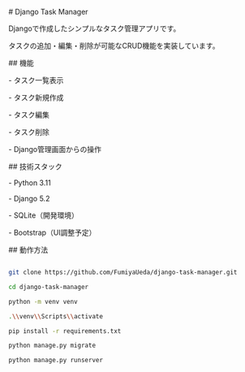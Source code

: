 \# Django Task Manager



Djangoで作成したシンプルなタスク管理アプリです。  

タスクの追加・編集・削除が可能なCRUD機能を実装しています。



\## 機能

\- タスク一覧表示

\- タスク新規作成

\- タスク編集

\- タスク削除

\- Django管理画面からの操作



\## 技術スタック

\- Python 3.11

\- Django 5.2

\- SQLite（開発環境）

\- Bootstrap（UI調整予定）



\## 動作方法

```bash

git clone https://github.com/FumiyaUeda/django-task-manager.git

cd django-task-manager

python -m venv venv

.\\venv\\Scripts\\activate

pip install -r requirements.txt

python manage.py migrate

python manage.py runserver



